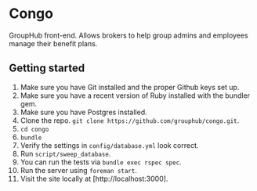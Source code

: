 Congo
=====

GroupHub front-end. Allows brokers to help group admins and employees manage
their benefit plans.

Getting started
---------------

1. Make sure you have Git installed and the proper Github keys set up.
2. Make sure you have a recent version of Ruby installed with the bundler gem.
3. Make sure you have Postgres installed.
4. Clone the repo. `git clone https://github.com/grouphub/congo.git`.
5. `cd congo`
6. `bundle`
7. Verify the settings in `config/database.yml` look correct.
8. Run `script/sweep_database`.
9. You can run the tests via `bundle exec rspec spec`.
10. Run the server using `foreman start`.
11. Visit the site locally at [http://localhost:3000].

